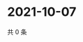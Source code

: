 # 2021-10-07

共 0 条

<!-- BEGIN WEIBO -->
<!-- 最后更新时间 Thu Oct 07 2021 19:07:13 GMT+0800 (China Standard Time) -->

<!-- END WEIBO -->
